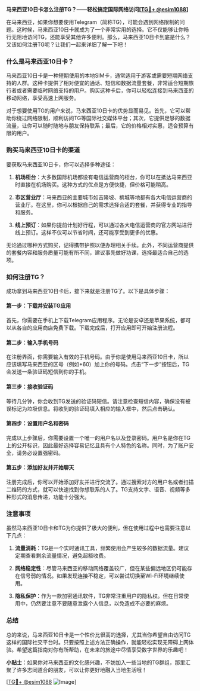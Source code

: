 **马来西亚10日卡怎么注册TG？——轻松搞定国际网络访问[[TG💪+ @esim1088](https://t.me/s/esim1088)]**

在马来西亚，如果你想要使用Telegram（简称TG），可能会遇到网络限制的问题。这时候，马来西亚10日卡就成为了一个非常实用的选择。它不仅能够让你畅行无阻地访问TG，还能享受其他许多便利。那么，马来西亚10日卡到底是什么？又该如何注册TG呢？让我们一起来详细了解一下吧！

### 什么是马来西亚10日卡？

马来西亚10日卡是一种短期使用的本地SIM卡，通常适用于游客或需要短期网络支持的人群。这种卡提供了相对便宜的通话、短信和数据流量套餐，非常适合短期旅行者或者需要临时网络支持的用户。购买这种卡后，你可以轻松连接到马来西亚的移动网络，享受高速上网服务。

对于想要使用TG的用户来说，马来西亚10日卡的优势显而易见。首先，它可以帮助你绕过网络限制，顺利访问TG等国际社交媒体平台；其次，它提供足够的数据流量，让你可以随时随地与朋友保持联系；最后，它的价格相对实惠，适合预算有限的用户。

### 购买马来西亚10日卡的渠道

要获取马来西亚10日卡，你可以选择多种途径：

1. **机场柜台**：大多数国际机场都设有电信运营商的柜台，你可以在抵达马来西亚时直接在机场购买。这种方式的优点是方便快捷，但价格可能稍高。
   
2. **市区营业厅**：马来西亚的主要城市如吉隆坡、槟城等地都有各大电信运营商的营业厅。在这里，你可以根据自己的需求选择合适的套餐，并获得专业的指导和服务。

3. **线上预订**：如果你提前计划好行程，可以通过各大电信运营商的官方网站进行线上预订。这样不仅可以节省时间，还可能享受到更多的优惠。

无论通过哪种方式购买，记得携带护照以便办理相关手续。此外，不同运营商提供的套餐内容和服务质量可能有所不同，建议事先做好功课，选择最适合自己的选项。

### 如何注册TG？

成功拿到马来西亚10日卡后，接下来就是注册TG了。以下是具体步骤：

#### 第一步：下载并安装TG应用
首先，你需要在手机上下载Telegram应用程序。无论是安卓还是苹果系统，都可以从各自的应用商店免费下载。下载完成后，打开应用即可开始注册流程。

#### 第二步：输入手机号码
在注册界面，你需要输入有效的手机号码。由于你是使用马来西亚10日卡，所以应该填写马来西亚的区号（例如+60）加上你的号码。点击“下一步”按钮后，TG会发送一条验证码短信到你的手机。

#### 第三步：接收验证码
等待几分钟，你会收到TG发送的验证码短信。请注意检查短信内容，确保没有被误标记为垃圾信息。将收到的验证码填入相应的输入框中，然后点击确认。

#### 第四步：设置用户名和密码
完成以上步骤后，你需要设置一个唯一的用户名以及登录密码。用户名是你在TG上的公开标识，因此最好选择容易记忆且具有个人特色的名称。同时，为了账户安全，请务必设置强密码。

#### 第五步：添加好友并开始聊天
注册完成后，你可以开始添加好友并进行交流了。通过搜索对方的用户名或者扫描二维码的方式，就可以快速找到你想联系的人了。TG支持文字、语音、视频等多种形式的消息传递，功能十分强大。

### 注意事项

虽然马来西亚10日卡和TG为你提供了极大的便利，但在使用过程中也需要注意以下几点：

1. **流量消耗**：TG是一个实时通讯工具，频繁使用会产生较多的数据流量。建议定期查看剩余流量情况，避免超额收费。
   
2. **网络稳定性**：尽管马来西亚的移动网络覆盖较广，但在某些偏远地区仍可能存在信号弱的情况。如果发现连接不稳定，可以尝试切换至Wi-Fi环境继续使用。

3. **隐私保护**：作为一款加密通讯软件，TG非常注重用户的隐私权。但在日常使用中，仍然要注意不要随意泄露个人信息，以免造成不必要的麻烦。

### 总结

总的来说，马来西亚10日卡是一个性价比很高的选择，尤其当你希望自由访问TG这样的国际社交平台时。只要按照上述方法正确操作，就能轻松实现无障碍上网体验。希望这篇指南对你有所帮助，在未来的旅途中尽情享受数字世界的乐趣吧！

**小贴士**：如果你对马来西亚的文化感兴趣，不妨加入一些当地的TG群组，那里汇聚了许多志同道合的朋友，可以让你更好地融入当地生活哦！

[[TG💪+ @esim1088](https://t.me/s/esim1088) ![Image](https://i.postimg.cc/4NQfJmqS/Snipaste-2025-05-13-00-14-12.png)]